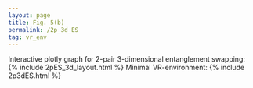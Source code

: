 ```yaml
---
layout: page
title: Fig. 5(b)
permalink: /2p_3d_ES
tag: vr_env
---
```


Interactive plotly graph for 2-pair 3-dimensional entanglement swapping:
{% include 2pES_3d_layout.html %}
Minimal VR-environment:
{% include 2p3dES.html %}
